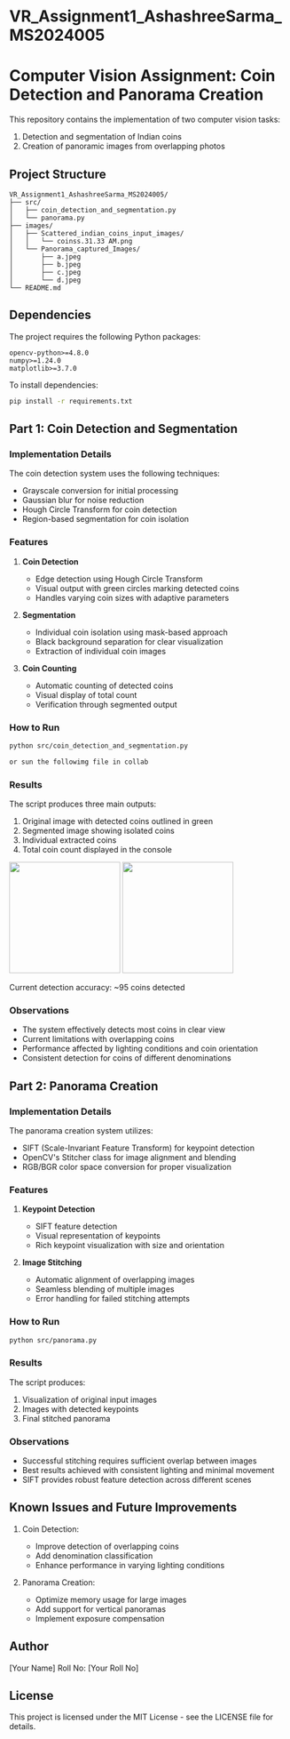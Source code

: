 # VR_Assignment1_AshashreeSarma_MS2024005

# Computer Vision Assignment: Coin Detection and Panorama Creation

This repository contains the implementation of two computer vision tasks:
1. Detection and segmentation of Indian coins
2. Creation of panoramic images from overlapping photos

## Project Structure

```
VR_Assignment1_AshashreeSarma_MS2024005/
├── src/
│   ├── coin_detection_and_segmentation.py
│   └── panorama.py
├── images/
│   ├── Scattered_indian_coins_input_images/
│   │   └── coinss.31.33 AM.png
│   └── Panorama_captured_Images/
│       ├── a.jpeg
│       ├── b.jpeg
│       ├── c.jpeg
│       └── d.jpeg
└── README.md
```

## Dependencies

The project requires the following Python packages:
```
opencv-python>=4.8.0
numpy>=1.24.0
matplotlib>=3.7.0
```

To install dependencies:
```bash
pip install -r requirements.txt
```

## Part 1: Coin Detection and Segmentation

### Implementation Details

The coin detection system uses the following techniques:
- Grayscale conversion for initial processing
- Gaussian blur for noise reduction
- Hough Circle Transform for coin detection
- Region-based segmentation for coin isolation

### Features
1. **Coin Detection**
   - Edge detection using Hough Circle Transform
   - Visual output with green circles marking detected coins
   - Handles varying coin sizes with adaptive parameters

2. **Segmentation**
   - Individual coin isolation using mask-based approach
   - Black background separation for clear visualization
   - Extraction of individual coin images

3. **Coin Counting**
   - Automatic counting of detected coins
   - Visual display of total count
   - Verification through segmented output

### How to Run

```bash
python src/coin_detection_and_segmentation.py

or sun the followimg file in collab
```

### Results

The script produces three main outputs:
1. Original image with detected coins outlined in green
2. Segmented image showing isolated coins
3. Individual extracted coins
4. Total coin count displayed in the console

<p float="left">
  <img src="path/to/image1.png" width="200" />
  <img src="path/to/image2.png" width="200" />
</p>


Current detection accuracy: ~95 coins detected

### Observations

- The system effectively detects most coins in clear view
- Current limitations with overlapping coins
- Performance affected by lighting conditions and coin orientation
- Consistent detection for coins of different denominations

## Part 2: Panorama Creation

### Implementation Details

The panorama creation system utilizes:
- SIFT (Scale-Invariant Feature Transform) for keypoint detection
- OpenCV's Stitcher class for image alignment and blending
- RGB/BGR color space conversion for proper visualization

### Features
1. **Keypoint Detection**
   - SIFT feature detection
   - Visual representation of keypoints
   - Rich keypoint visualization with size and orientation

2. **Image Stitching**
   - Automatic alignment of overlapping images
   - Seamless blending of multiple images
   - Error handling for failed stitching attempts

### How to Run

```bash
python src/panorama.py
```

### Results

The script produces:
1. Visualization of original input images
2. Images with detected keypoints
3. Final stitched panorama

### Observations

- Successful stitching requires sufficient overlap between images
- Best results achieved with consistent lighting and minimal movement
- SIFT provides robust feature detection across different scenes

## Known Issues and Future Improvements

1. Coin Detection:
   - Improve detection of overlapping coins
   - Add denomination classification
   - Enhance performance in varying lighting conditions

2. Panorama Creation:
   - Optimize memory usage for large images
   - Add support for vertical panoramas
   - Implement exposure compensation

## Author

[Your Name]
Roll No: [Your Roll No]

## License

This project is licensed under the MIT License - see the LICENSE file for details.
